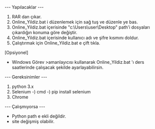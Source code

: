 --- Yapılacaklar ---
1) RAR dan çıkar.
2) Online_Yildiz.bat i düzenlemek için sağ tuş ve düzenle ye bas.
3) Online_Yildiz.bat içerisinde   "c:\Users\user\Desktop\"    path'i dosyaları çıkardığın konuma göre değiştir.
4) Online_Yildiz.bat içerisinde kullanıcı adı ve şifre kısmını doldur.
5) Çalıştırmak için Online_Yildiz.bat e çift tıkla.


[Opsiyonel] 
- Windows Görev >amanlayıcısı kullanarak Online_Yildiz.bat 'ı ders saatlerinde çalışacak şekilde ayarlayabilirsin.


--- Gereksinimler ---
1) python 3.x
2) Selenium -) cmd -) pip install selenium
3) Chrome


---  Çalışmıyorsa ---
- Python path e ekli değildir.
- site değişmiş olabilir.




